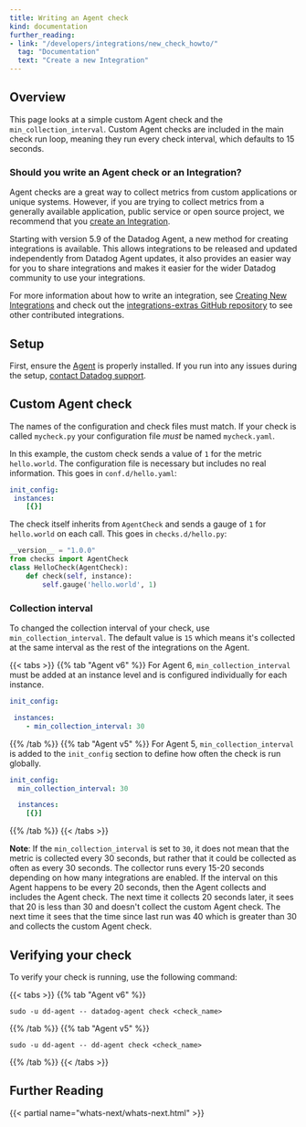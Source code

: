```yaml
---
title: Writing an Agent check
kind: documentation
further_reading:
- link: "/developers/integrations/new_check_howto/"
  tag: "Documentation"
  text: "Create a new Integration"
---
```


## Overview
This page looks at a simple custom Agent check and the `min_collection_interval`. Custom Agent checks are included in the main check run loop, meaning they run every check interval, which defaults to 15 seconds.

### Should you write an Agent check or an Integration?
Agent checks are a great way to collect metrics from custom applications or unique systems. However, if you are trying to collect metrics from a generally available application, public service or open source project, we recommend that you [create an Integration][1].

Starting with version 5.9 of the Datadog Agent, a new method for creating integrations is available. This allows integrations to be released and updated independently from Datadog Agent updates, it also provides an easier way for you to share integrations and makes it easier for the wider Datadog community to use your integrations.

For more information about how to write an integration, see [Creating New Integrations][1] and check out the [integrations-extras GitHub repository][2] to see other contributed integrations.

## Setup
First, ensure the [Agent][3] is properly installed. If you run into any issues during the setup, [contact Datadog support][4].

## Custom Agent check

<div class="alert alert-warning">
  The names of the configuration and check files must match. If your check is called <code>mycheck.py</code> your configuration file <em>must</em> be	named <code>mycheck.yaml</code>.
</div>

In this example, the custom check sends a value of `1` for the metric `hello.world`. The configuration file is necessary but includes no real information. This goes in `conf.d/hello.yaml`:

```yaml
init_config:
 instances:
    [{}]
```

The check itself inherits from `AgentCheck` and sends a gauge of `1` for `hello.world` on each call. This goes in `checks.d/hello.py`:

```python
__version__ = "1.0.0"
from checks import AgentCheck
class HelloCheck(AgentCheck):
    def check(self, instance):
        self.gauge('hello.world', 1)
```

### Collection interval
To changed the collection interval of your check, use `min_collection_interval`. The default value is `15` which means it's collected at the same interval as the rest of the integrations on the Agent.

{{< tabs >}}
{{% tab "Agent v6" %}}
For Agent 6, `min_collection_interval` must be added at an instance level and is configured individually for each instance.

```yaml
init_config:

 instances:
    - min_collection_interval: 30
```
 {{% /tab %}}
{{% tab "Agent v5" %}}
For Agent 5, `min_collection_interval` is added to the `init_config` section to define how often the check is run globally.

```yaml
init_config:
  min_collection_interval: 30

  instances:
    [{}]
```
{{% /tab %}}
{{< /tabs >}}

**Note**: If the `min_collection_interval` is set to `30`, it does not mean that the metric is collected every 30 seconds, but rather that it could be collected as often as every 30 seconds. The collector runs every 15-20 seconds depending on how many integrations are enabled. If the interval on this Agent happens to be every 20 seconds, then the Agent collects and includes the Agent check. The next time it collects 20 seconds later, it sees that 20 is less than 30 and doesn't collect the custom Agent check. The next time it sees that the time since last run was 40 which is greater than 30 and collects the custom Agent check.

## Verifying your check

To verify your check is running, use the following command:

{{< tabs >}}
{{% tab "Agent v6" %}}
 ```
sudo -u dd-agent -- datadog-agent check <check_name>
```
 {{% /tab %}}
{{% tab "Agent v5" %}}
 ```
sudo -u dd-agent -- dd-agent check <check_name>
```
{{% /tab %}}
{{< /tabs >}}




## Further Reading
{{< partial name="whats-next/whats-next.html" >}}

[1]: /developers/integrations/new_check_howto/
[2]: https://github.com/DataDog/integrations-extras
[3]: http://app.datadoghq.com/account/settings#agent
[4]: /help/
